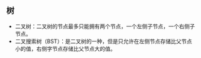 ## 树

- 二叉树：二叉树的节点最多只能拥有两个节点，一个左侧子节点，一个右侧子节点。
- 二叉搜索树（BST）：是二叉树的一种，但是只允许在左侧节点存储比父节点小的值，右侧字节点存储比父节点大的值。

